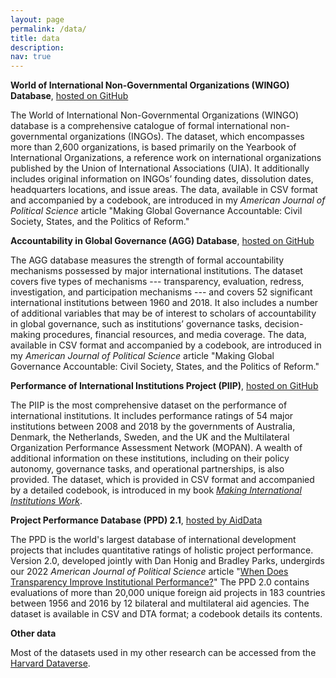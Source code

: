 ```yaml
---
layout: page
permalink: /data/
title: data
description:
nav: true
---
```


**World of International Non-Governmental Organizations (WINGO) Database**, [hosted on GitHub](https://github.com/ranjitlall/wingo)

The World of International Non-Governmental Organizations (WINGO) database is a comprehensive catalogue of formal international non-governmental organizations (INGOs). The dataset, which encompasses more than 2,600 organizations, is based primarily on the Yearbook of International Organizations, a reference work on international organizations published by the Union of International Associations (UIA). It additionally includes original information on INGOs’ founding dates, dissolution dates, headquarters locations, and issue areas. The data, available in CSV format and accompanied by a codebook, are introduced in my _American Journal of Political Science_ article "Making Global Governance Accountable: Civil Society, States, and the Politics of Reform."

**Accountability in Global Governance (AGG) Database**, [hosted on GitHub](https://github.com/ranjitlall/agg)

The AGG database measures the strength of formal accountability mechanisms possessed by major international institutions. The dataset covers five types of mechanisms --- transparency, evaluation, redress, investigation, and participation mechanisms --- and covers 52 significant international institutions between 1960 and 2018. It also includes a number of additional variables that may be of interest to scholars of accountability in global governance, such as institutions’ governance tasks, decision-making procedures, financial resources, and media coverage. The data, available in CSV format and accompanied by a codebook, are introduced in my _American Journal of Political Science_ article "Making Global Governance Accountable: Civil Society, States, and the Politics of Reform."

**Performance of International Institutions Project (PIIP)**, [hosted on GitHub](https://github.com/ranjitlall/piip)

The PIIP is the most comprehensive dataset on the performance of international institutions. It includes performance ratings of 54 major institutions between 2008 and 2018 by the governments of Australia, Denmark, the Netherlands, Sweden, and the UK and the Multilateral Organization Performance Assessment Network (MOPAN). A wealth of additional information on these institutions, including on their policy autonomy, governance tasks, and operational partnerships, is also provided. The dataset, which is provided in CSV format and accompanied by a detailed codebook, is introduced in my book [_Making International Institutions Work_](https://ranjitlall.github.io/book/).

**Project Performance Database (PPD) 2.1**, [hosted by AidData](https://www.aiddata.org/data/project-performance-database-ppd-version-2-0)

The PPD is the world's largest database of international development projects that includes quantitative ratings of holistic project performance. Version 2.0, developed jointly with Dan Honig and Bradley Parks, undergirds our 2022 _American Journal of Political Science_ article "[When Does Transparency Improve Institutional Performance?](https://ranjitlall.github.io/assets/pdf/Honig,%20Lall,%20and%20Parks%202022%20AJPS%20online.pdf)" The PPD 2.0 contains evaluations of more than 20,000 unique foreign aid projects in 183 countries between 1956 and 2016 by 12 bilateral and multilateral aid agencies. The dataset is available in CSV and DTA format; a codebook details its contents.

**Other data**

Most of the datasets used in my other research can be accessed from the [Harvard Dataverse](https://dataverse.harvard.edu/dataverse/harvard/?q=ranjit+lall).
